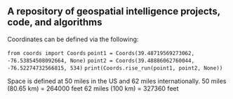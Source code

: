 ## A repository of geospatial intelligence projects, code, and algorithms


Coordinates can be defined via the following:


`from coords import Coords`
`point1 = Coords(39.48719569273062, -76.53854508092664, None)`
`point2 = Coords(39.48886062760044, -76.52274732566815, 534)`
`print(Coords.rise_run(point1, point2, None))`


Space is defined at 50 miles in the US and 62 miles internationally.
50 miles (80.65 km) = 264000 feet
62 miles (100 km) = 327360 feet
